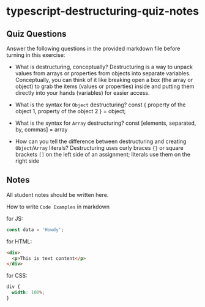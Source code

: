 # typescript-destructuring-quiz-notes

## Quiz Questions

Answer the following questions in the provided markdown file before turning in this exercise:

- What is destructuring, conceptually?
  Destructuring is a way to unpack values from arrays or properties from objects into separate variables.
  Conceptually, you can think of it like breaking open a box (the array or object) to grab the items (values or properties) inside and putting them directly into your hands (variables) for easier access.

- What is the syntax for `Object` destructuring?
  const { property of the object 1, property of the object 2 } = object;

- What is the syntax for `Array` destructuring?
  const [elements, separated, by, commas] = array

- How can you tell the difference between destructuring and creating `Object`/`Array` literals?
  Destructuring uses curly braces `{}` or square brackets `[]` on the left side of an assignment; literals use them on the right side

## Notes

All student notes should be written here.

How to write `Code Examples` in markdown

for JS:

```javascript
const data = 'Howdy';
```

for HTML:

```html
<div>
  <p>This is text content</p>
</div>
```

for CSS:

```css
div {
  width: 100%;
}
```
